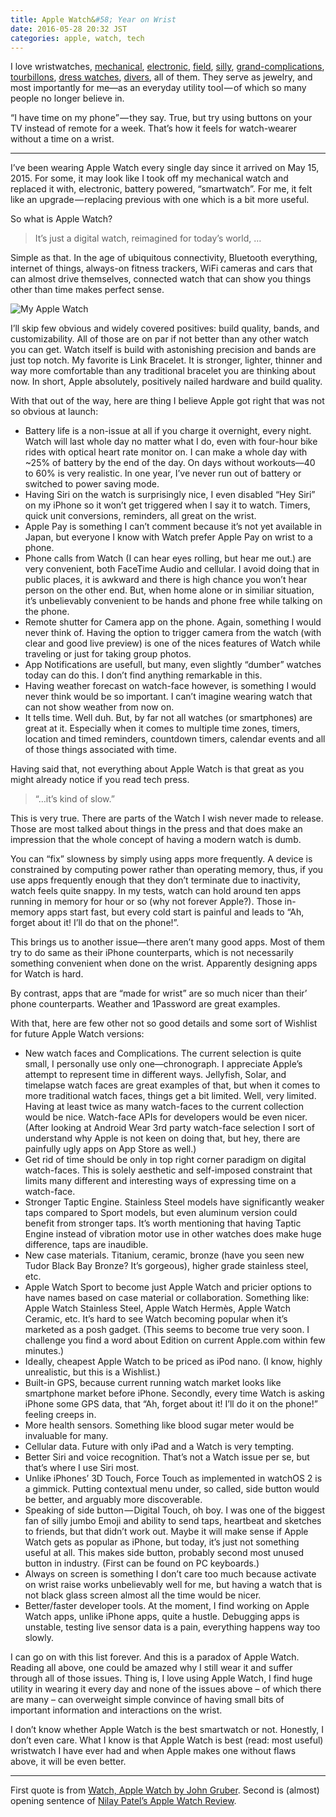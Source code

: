 ```yaml
---
title: Apple Watch&#58; Year on Wrist
date: 2016-05-28 20:32 JST
categories: apple, watch, tech
---
```


I love wristwatches, [mechanical](https://www.omegawatches.com/watches/speedmaster/moonwatch/product/), [electronic](http://www.gshock.com/watches/Trending/DW5600SL-7), [field](http://www.hamiltonwatch.com/collection/khaki/field/titanium-auto/h70575733), [silly](http://mickeymousecollectibles.com/graphics/watch-classic.jpg), [grand-complications](http://www.patek.com/en/mens-watches/grand-complications), [tourbillons](http://www.cartier.com/collections/watches/mens-watches/rotonde-de-cartier/w1556242-rotonde-de-cartier-watch.html), [dress watches](http://www.patek.com/en/mens-watches/calatrava), [divers](http://www.rolex.com/watches/submariner/m116610ln-0001.html), all of them. They serve as jewelry, and most importantly for me—as an everyday utility tool — of which so many people no longer believe in.

“I have time on my phone” — they say. True, but try using buttons on your TV instead of remote for a week. That’s how it feels for watch-wearer without a time on a wrist.

***

I’ve been wearing Apple Watch every single day since it arrived on May 15, 2015. For some, it may look like I took off my mechanical watch and replaced it with, electronic, battery powered, “smartwatch”. For me, it felt like an upgrade — replacing previous with one which is a bit more useful.

So what is Apple Watch?

> It’s just a digital watch, reimagined for today’s world, …

Simple as that. In the age of ubiquitous connectivity, Bluetooth everything, internet of things, always-on fitness trackers, WiFi cameras and cars that can almost drive themselves, connected watch that can show you things other than time makes perfect sense.

![My Apple Watch](https://d262ilb51hltx0.cloudfront.net/max/1600/1*XhTiOBYzGVzFOb5aKdliEA.jpeg)

I’ll skip few obvious and widely covered positives: build quality, bands, and customizability. All of those are on par if not better than any other watch you can get. Watch itself is build with astonishing precision and bands are just top notch. My favorite is Link Bracelet. It is stronger, lighter, thinner and way more comfortable than any traditional bracelet you are thinking about now. In short, Apple absolutely, positively nailed hardware and build quality.

With that out of the way, here are thing I believe Apple got right that was not so obvious at launch:

- Battery life is a non-issue at all if you charge it overnight, every night. Watch will last whole day no matter what I do, even with four-hour bike rides with optical heart rate monitor on. I can make a whole day with ~25% of battery by the end of the day. On days without workouts—40 to 60% is very realistic. In one year, I’ve never run out of battery or switched to power saving mode.
- Having Siri on the watch is surprisingly nice, I even disabled “Hey Siri” on my iPhone so it won’t get triggered when I say it to watch. Timers, quick unit conversions, reminders, all great on the wrist.
- Apple Pay is something I can’t comment because it’s not yet available in Japan, but everyone I know with Watch prefer Apple Pay on wrist to a phone.
- Phone calls from Watch (I can hear eyes rolling, but hear me out.) are very convenient, both FaceTime Audio and cellular. I avoid doing that in public places, it is awkward and there is high chance you won’t hear person on the other end. But, when home alone or in similiar situation, it’s unbelievably convenient to be hands and phone free while talking on the phone.
- Remote shutter for Camera app on the phone. Again, something I would never think of. Having the option to trigger camera from the watch (with clear and good live preview) is one of the nices features of Watch while traveling or just for taking group photos.
- App Notifications are usefull, but many, even slightly “dumber” watches today can do this. I don’t find anything remarkable in this.
- Having weather forecast on watch-face however, is something I would never think would be so important. I can’t imagine wearing watch that can not show weather from now on.
- It tells time. Well duh. But, by far not all watches (or smartphones) are great at it. Especially when it comes to multiple time zones, timers, location and timed reminders, countdown timers, calendar events and all of those things associated with time.

Having said that, not everything about Apple Watch is that great as you might already notice if you read tech press.

> “…it’s kind of slow.”

This is very true. There are parts of the Watch I wish never made to release. Those are most talked about things in the press and that does make an impression that the whole concept of having a modern watch is dumb.

You can “fix” slowness by simply using apps more frequently. A device is constrained by computing power rather than operating memory, thus, if you use apps frequently enough that they don’t terminate due to inactivity, watch feels quite snappy. In my tests, watch can hold around ten apps running in memory for hour or so (why not forever Apple?). Those in-memory apps start fast, but every cold start is painful and leads to “Ah, forget about it! I’ll do that on the phone!”.

This brings us to another issue—there aren’t many good apps. Most of them try to do same as their iPhone counterparts, which is not necessarily something convenient when done on the wrist. Apparently designing apps for Watch is hard.

By contrast, apps that are “made for wrist” are so much nicer than their’ phone counterparts. Weather and 1Password are great examples.

With that, here are few other not so good details and some sort of Wishlist for future Apple Watch versions:

- New watch faces and Complications. The current selection is quite small, I personally use only one—chronograph. I appreciate Apple’s attempt to represent time in different ways. Jellyfish, Solar, and timelapse watch faces are great examples of that, but when it comes to more traditional watch faces, things get a bit limited. Well, very limited. Having at least twice as many watch-faces to the current collection would be nice. Watch-face APIs for developers would be even nicer. (After looking at Android Wear 3rd party watch-face selection I sort of understand why Apple is not keen on doing that, but hey, there are painfully ugly apps on App Store as well.)
- Get rid of time should be only in top right corner paradigm on digital watch-faces. This is solely aesthetic and self-imposed constraint that limits many different and interesting ways of expressing time on a watch-face.
- Stronger Taptic Engine. Stainless Steel models have significantly weaker taps compared to Sport models, but even aluminum version could benefit from stronger taps. It’s worth mentioning that having Taptic Engine instead of vibration motor use in other watches does make huge difference, taps are inaudible.
- New case materials. Titanium, ceramic, bronze (have you seen new Tudor Black Bay Bronze? It’s gorgeous), higher grade stainless steel, etc.
- Apple Watch Sport to become just Apple Watch and pricier options to have names based on case material or collaboration. Something like: Apple Watch Stainless Steel, Apple Watch Hermès, Apple Watch Ceramic, etc. It’s hard to see Watch becoming popular when it’s marketed as a posh gadget. (This seems to become true very soon. I challenge you find a word about Edition on current Apple.com within few minutes.)
- Ideally, cheapest Apple Watch to be priced as iPod nano. (I know, highly unrealistic, but this is a Wishlist.)
- Built-in GPS, because current running watch market looks like smartphone market before iPhone. Secondly, every time Watch is asking iPhone some GPS data, that “Ah, forget about it! I’ll do it on the phone!” feeling creeps in.
- More health sensors. Something like blood sugar meter would be invaluable for many.
- Cellular data. Future with only iPad and a Watch is very tempting.
- Better Siri and voice recognition. That’s not a Watch issue per se, but that’s where I use Siri most.
- Unlike iPhones’ 3D Touch, Force Touch as implemented in watchOS 2 is a gimmick. Putting contextual menu under, so called, side button would be better, and arguably more discoverable.
- Speaking of side button — Digital Touch, oh boy. I was one of the biggest fan of silly jumbo Emoji and ability to send taps, heartbeat and sketches to friends, but that didn’t work out. Maybe it will make sense if Apple Watch gets as popular as iPhone, but today, it’s just not something useful at all. This makes side button, probably second most unused button in industry. (First can be found on PC keyboards.)
- Always on screen is something I don’t care too much because activate on wrist raise works unbelievably well for me, but having a watch that is not black glass screen almost all the time would be nicer.
- Better/faster developer tools. At the moment, I find working on Apple Watch apps, unlike iPhone apps, quite a hustle. Debugging apps is unstable, testing live sensor data is a pain, everything happens way too slowly.

I can go on with this list forever. And this is a paradox of Apple Watch. Reading all above, one could be amazed why I still wear it and suffer through all of those issues. Thing is, I love using Apple Watch, I find huge utility in wearing it every day and none of the issues above – of which there are many – can overweight simple convince of having small bits of important information and interactions on the wrist.

I don’t know whether Apple Watch is the best smartwatch or not. Honestly, I don’t even care. What I know is that Apple Watch is best (read: most useful) wristwatch I have ever had and when Apple makes one without flaws above, it will be even better.

***

First quote is from [Watch, Apple Watch by John Gruber][jg]. Second is (almost) opening sentence of [Nilay Patel’s Apple Watch Review][np].

[jg]: http://daringfireball.net/2015/04/watch_apple_watch
[np]: http://www.theverge.com/a/apple-watch-review
